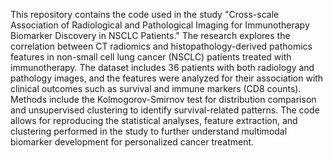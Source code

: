 This repository contains the code used in the study "Cross-scale Association of Radiological and Pathological Imaging for Immunotherapy Biomarker Discovery in NSCLC Patients." The research explores the correlation between CT radiomics and histopathology-derived pathomics features in non-small cell lung cancer (NSCLC) patients treated with immunotherapy. The dataset includes 36 patients with both radiology and pathology images, and the features were analyzed for their association with clinical outcomes such as survival and immune markers (CD8 counts). Methods include the Kolmogorov-Smirnov test for distribution comparison and unsupervised clustering to identify survival-related patterns. The code allows for reproducing the statistical analyses, feature extraction, and clustering performed in the study to further understand multimodal biomarker development for personalized cancer treatment.
